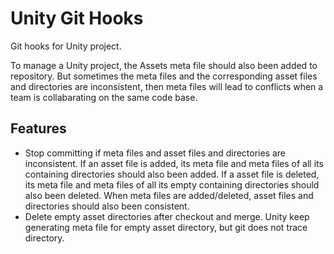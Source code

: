 # Unity Git Hooks

Git hooks for Unity project.

To manage a Unity project, the Assets meta file should also been added to
repository. But sometimes the meta files and the corresponding asset files
and directories are inconsistent, then meta files will lead to conflicts when
a team is collabarating on the same code base.

## Features

- Stop committing if meta files and asset files and directories are
  inconsistent. If an asset file is added, its meta file and meta files of all
  its containing directories should also been added. If a asset file is
  deleted, its meta file and meta files of all its empty containing
  directories should also been deleted. When meta files are added/deleted,
  asset files and directories should also been consistent.
- Delete empty asset directories after checkout and merge. Unity keep
  generating meta file for empty asset directory, but git does not trace
  directory.


